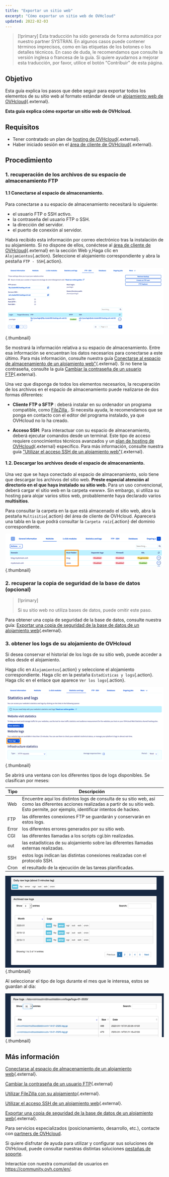 ```yaml
---
title: "Exportar un sitio web"
excerpt: "Cómo exportar un sitio web de OVHcloud"
updated: 2022-02-03
---
```


> [!primary]
> Esta traducción ha sido generada de forma automática por nuestro partner SYSTRAN. En algunos casos puede contener términos imprecisos, como en las etiquetas de los botones o los detalles técnicos. En caso de duda, le recomendamos que consulte la versión inglesa o francesa de la guía. Si quiere ayudarnos a mejorar esta traducción, por favor, utilice el botón "Contribuir" de esta página.
>

## Objetivo

Esta guía explica los pasos que debe seguir para exportar todos los elementos de su sitio web al formato estándar desde un [alojamiento web de OVHcloud](https://www.ovhcloud.com/fr/web-hosting/){.external}.

**Esta guía explica cómo exportar un sitio web de OVHcloud.**

## Requisitos

- Tener contratado un plan de [hosting de OVHcloud](https://www.ovhcloud.com/es/web-hosting/){.external}.
- Haber iniciado sesión en el [área de cliente de OVHcloud](/links/manager){.external}.

## Procedimiento

### 1. recuperación de los archivos de su espacio de almacenamiento FTP

#### 1.1 Conectarse al espacio de almacenamiento.

Para conectarse a su espacio de almacenamiento necesitará lo siguiente:

- el usuario FTP o SSH activo.
- la contraseña del usuario FTP o SSH.
- la dirección del servidor.
- el puerto de conexión al servidor.

Habrá recibido esta información por correo electrónico tras la instalación de su alojamiento. Si no dispone de ellos, conéctese al [área de cliente de OVHcloud](/links/manager){.external} en la sección Web y,Haga clic en `Alojamientos`{.action}. Seleccione el alojamiento correspondiente y abra la pestaña `FTP - SSH`{.action}. 

![export-website](images/tab-pro.png){.thumbnail}

Se mostrará la información relativa a su espacio de almacenamiento. Entre esa información se encuentran los datos necesarios para conectarse a este último. Para más información, consulte nuestra guía [Conectarse al espacio de almacenamiento de un alojamiento web"](/pages/web_cloud/web_hosting/ftp_connection){.external}. Si no tiene la contraseña, consulte la guía [Cambiar la contraseña de un usuario FTP](/pages/web_cloud/web_hosting/ftp_change_password){.external}.

Una vez que disponga de todos los elementos necesarios, la recuperación de los archivos en el espacio de almacenamiento puede realizarse de dos formas diferentes:

- **Cliente FTP o SFTP** : deberá instalar en su ordenador un programa compatible, como [FileZilla ](/pages/web_cloud/web_hosting/ftp_filezilla_user_guide). Si necesita ayuda, le recomendamos que se ponga en contacto con el editor del programa instalado, ya que OVHcloud no lo ha creado.

- **Acceso SSH**: Para interactuar con su espacio de almacenamiento, deberá ejecutar comandos desde un terminal. Este tipo de acceso requiere conocimientos técnicos avanzados y un [plan de hosting de OVHcloud](https://www.ovhcloud.com/es/web-hosting/){.external} específico. Para más información, consulte nuestra guía ["Utilizar el acceso SSH de un alojamiento web"](/pages/web_cloud/web_hosting/ssh_on_webhosting){.external}. 

#### 1.2. Descargar los archivos desde el espacio de almacenamiento.

Una vez que se haya conectado al espacio de almacenamiento, solo tiene que descargar los archivos del sitio web. **Preste especial atención al directorio en el que haya instalado su sitio web.** Para un uso convencional, deberá cargar el sitio web en la carpeta «www». Sin embargo, si utiliza su hosting para alojar varios sitios web, probablemente haya declarado varios **multisitios**.

Para consultar la carpeta en la que está almacenado el sitio web, abra la pestaña `Multisitio`{.action} del área de cliente de OVHcloud. Aparecerá una tabla en la que podrá consultar la `Carpeta raíz`{.action} del dominio correspondiente.

![export-website](images/root-folders.png){.thumbnail}

### 2. recuperar la copia de seguridad de la base de datos (opcional)

> [!primary]
>
> Si su sitio web no utiliza bases de datos, puede omitir este paso.
>

Para obtener una copia de seguridad de la base de datos, consulte nuestra guía:
[Exportar una copia de seguridad de la base de datos de un alojamiento web](/pages/web_cloud/web_hosting/sql_database_export){.external}.

### 3. obtener los logs de su alojamiento de OVHcloud

Si desea conservar el historial de los logs de su sitio web, puede acceder a ellos desde el alojamiento.

Haga clic en `Alojamientos`{.action} y seleccione el alojamiento correspondiente. Haga clic en la pestaña `Estadísticas y logs`{.action}. Haga clic en el enlace que aparece `Ver los logs`{.action}.

![export-website](images/view-logs.png){.thumbnail}

Se abrirá una ventana con los diferentes tipos de logs disponibles. Se clasifican por meses:

| Tipo  	| Descripción                                                                                                                                                                                         	|
|-------	|-----------------------------------------------------------------------------------------------------------------------------------------------------------------------------------------------------	|
| Web   	| Encuentre aquí los distintos logs de consulta de su sitio web, así como las diferentes acciones realizadas a partir de su sitio web. Esto permite, por ejemplo, identificar intentos de hackeo. 	|
| FTP   	| las diferentes conexiones FTP se guardarán y conservarán en estos logs.                                                                                                                     	|
| Error 	| los diferentes errores generados por su sitio web.                                                                                                                                                    	|
| CGI   	| las diferentes llamadas a los scripts cgi.bin realizadas.                                                                                                                                     	|
| out   	| las estadísticas de su alojamiento sobre las diferentes llamadas externas realizadas.                                                                                                                  	|
| SSH   	| estos logs indican las distintas conexiones realizadas con el protocolo SSH.                                                                                                                      	|
| Cron  	| el resultado de la ejecución de las tareas planificadas.                                                                                                                                                	|

![export-website](images/raw-logs-general.png){.thumbnail}

Al seleccionar el tipo de logs durante el mes que le interesa, estos se guardan al día:

![export-website](images/raw-logs.png){.thumbnail}

## Más información

[Conectarse al espacio de almacenamiento de un alojamiento web](/pages/web_cloud/web_hosting/ftp_connection){.external}.

[Cambiar la contraseña de un usuario FTP](/pages/web_cloud/web_hosting/ftp_change_password){.external}

[Utilizar FileZilla con su alojamiento](/pages/web_cloud/web_hosting/ftp_filezilla_user_guide){.external}.

[Utilizar el acceso SSH de un alojamiento web](/pages/web_cloud/web_hosting/ssh_on_webhosting){.external}. 

[Exportar una copia de seguridad de la base de datos de un alojamiento web](/pages/web_cloud/web_hosting/sql_database_export){.external}.

Para servicios especializados (posicionamiento, desarrollo, etc.), contacte con [partners de OVHcloud](https://partner.ovhcloud.com/es/directory/).

Si quiere disfrutar de ayuda para utilizar y configurar sus soluciones de OVHcloud, puede consultar nuestras distintas soluciones [pestañas de soporte](/links/support).

Interactúe con nuestra comunidad de usuarios en <https://community.ovh.com/en/>.